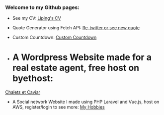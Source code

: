 ### Welcome to my Github pages:

- See my CV:
[Liping's CV](https://lime5005.github.io/MySite/)

- Quote Generator using Fetch API:
[Re-twitter or see new quote](https://lime5005.github.io/quoteGenerator/)

- Custom Countdown:
[Custom Countdown](https://lime5005.github.io/custom-countdown/)

- # A Wordpress Website made for a real estate agent, free host on byethost:
[Chalets et Caviar](http://chaletsetcaviar.byethost17.com/)


- A Social network Website I made using PHP Laravel and Vue.js, host on AWS, register/login to see more:
[My Hobbies](http://ec2-15-236-211-19.eu-west-3.compute.amazonaws.com/)

